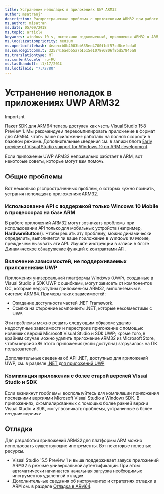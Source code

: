 ```yaml
---
title: Устранение неполадок в приложениях UWP ARM32
author: msatranjr
description: Распространенные проблемы с приложениями ARM32 при работе в ARM и способы их устранения.
ms.author: misatran
ms.date: 05/09/2018
ms.topic: article
keywords: windows 10 s, постоянно подключенный, приложения ARM32 в ARM, windows 10 в ARM, устранение неполадок
ms.localizationpriority: medium
ms.openlocfilehash: 4eaeccb8b4003bb835ee4700d1df57cd8cefcda0
ms.sourcegitcommit: 3257416aebb5a7b1515e107866806f8bd57845a8
ms.translationtype: MT
ms.contentlocale: ru-RU
ms.lasthandoff: 11/17/2018
ms.locfileid: "7172780"
---
```

# <a name="troubleshooting-arm32-uwp-apps"></a>Устранение неполадок в приложениях UWP ARM32
>[!IMPORTANT]
> Пакет SDK для ARM64 теперь доступен как часть Visual Studio 15.8 Preview 1. Мы рекомендуем перекомпилировать приложение в формат для ARM64, чтобы ваше приложение работало на полной скорости в базовом режиме. Дополнительные сведения см. в записи блога [Early preview of Visual Studio support for Windows 10 on ARM development](https://blogs.windows.com/buildingapps/2018/05/08/visual-studio-support-for-windows-10-on-arm-development/).

Если приложение UWP ARM32 неправильно работает в ARM, вот некоторые советы, которые могут вам помочь. 

## <a name="common-issues"></a>Общие проблемы
Вот несколько распространенных проблем, о которых нужно помнить, устраняя неполадки в приложениях ARM32.

### <a name="using-windows-10-mobile-only-apis-on-arm-based-processors"></a>Использование API с поддержкой только Windows 10 Mobile в процессорах на базе ARM 
В работе приложений ARM32 могут возникать проблемы при использовании API только для мобильных устройств (например, **HardwareButtons**). Чтобы решить эту проблему, можно динамически определить, выполняется ли ваше приложение в Windows 10 Mobile, прежде чем вызывать эти API. Изучите инструкции в записи в блоге [Динамическое обнаружение функций с контрактами API](https://blogs.windows.com/buildingapps/2015/09/15/dynamically-detecting-features-with-api-contracts-10-by-10/).

### <a name="including-dependencies-not-supported-by-uwp-apps"></a>Включение зависимостей, не поддерживаемых приложениями UWP
Приложения универсальной платформы Windows (UWP), созданные в Visual Studio и SDK UWP с ошибками, могут зависеть от компонентов ОС, которые недоступны приложениям ARM32, выполняемым в системе ARM64. Примеры таких зависимостей:

- Ожидание доступности частей .NET Framework.
- Ссылка на сторонние компоненты .NET, которые несовместимы с UWP.

Эти проблемы можно решить следующим образом: удалив недоступные зависимости и перестроив приложение с помощью новейших версий Microsoft Visual Studio и SDK UWP; кроме того, в крайнем случае можно удалить приложение ARM32 из Microsoft Store, чтобы версия x86 этого приложения (если доступна) загрузилась на ПК пользователей. 

Дополнительные сведения об API .NET, доступных для приложений UWP, см. в разделе [.NET для приложений UWP](https://msdn.microsoft.com/library/windows/apps/mt185501.aspx)

### <a name="compiling-an-app-with-an-older-version-of-visual-studio-and-sdk"></a>Компиляция приложения с более старой версией Visual Studio и SDK
Если возникнут проблемы, воспользуйтесь для компиляции приложения последними версиями Microsoft Visual Studio и Windows SDK. В приложениях, скомпилированных с помощью более ранней версии Visual Studio и SDK, могут возникать проблемы, устраненные в более поздних версиях.

## <a name="debugging"></a>Отладка
Для разработки приложений ARM32 для платформы ARM можно использовать существующие инструменты. Вот некоторые полезные ресурсы.

- Visual Studio 15.5 Preview 1 и выше поддерживает запуск приложений ARM32 в режиме универсальной аутентификации. При этом автоматически начинается начальная загрузка необходимых инструментов удаленной отладки.
- Дополнительные сведения об инструментах и стратегиях отладки в ARM см. в разделе [Отладка в ARM64](https://docs.microsoft.com/en-us/windows-hardware/drivers/debugger/debugging-arm64).